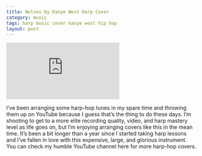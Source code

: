 ```yaml
---
title: Wolves by Kanye West Harp Cover
category: music
tags: harp music cover kanye west hip hop
layout: post
---
```


<iframe class='video' src="https://www.youtube.com/embed/OSRp-XMeo5o" frameborder="0" allowfullscreen></iframe>

I’ve been arranging some harp-hop tunes in my spare time and throwing them up on YouTube because I guess that’s the thing to do these days. I’m shooting to get to a more elite recording quality, video, and harp mastery level as life goes on, but I’m enjoying arranging covers like this in the mean time. It’s been a bit longer than a year since I started taking harp lessons and I’ve fallen in love with this expensive, large, and glorious instrument. You can check my humble YouTube channel here for more harp-hop covers.
